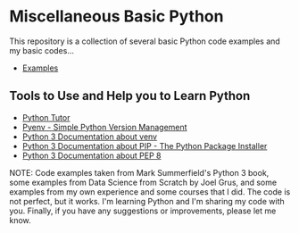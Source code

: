 # Miscellaneous Basic Python

This repository is a collection of several basic Python code examples and my basic codes...

- [Examples](https://github.com/fabioschorn/python-basico-diversos/tree/main/examples)

## Tools to Use and Help you to Learn Python
 - [Python Tutor](http://pythontutor.com/)
 - [Pyenv - Simple Python Version Management](https://pypi.org/project/pyenv/)
 - [Python 3 Documentation about venv](https://docs.python.org/3/library/venv.html)
 - [Python 3 Documentation about PIP - The Python Package Installer](https://pip.pypa.io/en/stable/)
 - [Python 3 Documentation about PEP 8](https://pep8.org/)

NOTE: Code examples taken from Mark Summerfield's Python 3 book, some examples from Data Science from Scratch by Joel Grus, and some examples from my own experience and some courses that I did. The code is not perfect, but it works. I'm learning Python and I'm sharing my code with you. Finally, if you have any suggestions or improvements, please let me know.